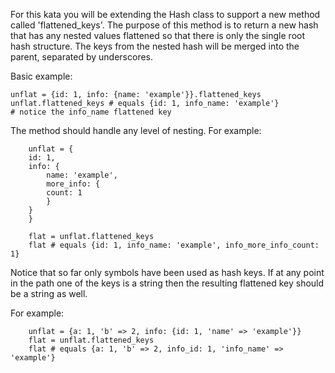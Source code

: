 For this kata you will be extending the Hash class to support a new method called 'flattened_keys'. The purpose of this method is to return a new hash that has any nested values flattened so that there is only the single root hash structure. The keys from the nested hash will be merged into the parent, separated by underscores.

Basic example:

    unflat = {id: 1, info: {name: 'example'}}.flattened_keys
    unflat.flattened_keys # equals {id: 1, info_name: 'example'}
    # notice the info_name flattened key

The method should handle any level of nesting. For example:

        unflat = {
        id: 1, 
        info: { 
            name: 'example', 
            more_info: {
            count: 1
            }
        }
        }

        flat = unflat.flattened_keys
        flat # equals {id: 1, info_name: 'example', info_more_info_count: 1}

Notice that so far only symbols have been used as hash keys. If at any point in the path one of the keys is a string then the resulting flattened key should be a string as well.

For example:

        unflat = {a: 1, 'b' => 2, info: {id: 1, 'name' => 'example'}}
        flat = unflat.flattened_keys
        flat # equals {a: 1, 'b' => 2, info_id: 1, 'info_name' => 'example'}